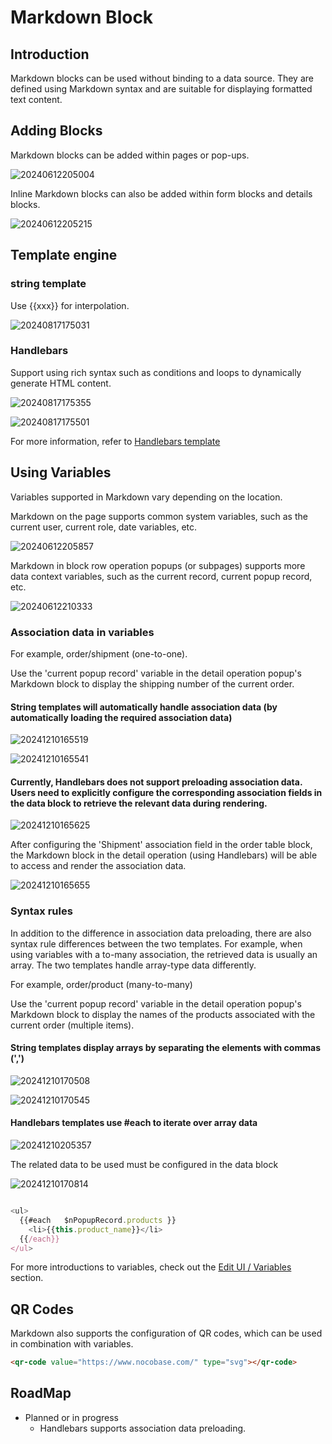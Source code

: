# Markdown Block

## Introduction

Markdown blocks can be used without binding to a data source. They are defined using Markdown syntax and are suitable for displaying formatted text content.

## Adding Blocks

Markdown blocks can be added within pages or pop-ups.

![20240612205004](https://static-docs.nocobase.com/20240612205004.png)

Inline Markdown blocks can also be added within form blocks and details blocks.

![20240612205215](https://static-docs.nocobase.com/20240612205215.png)

## Template engine

### string template

Use {{xxx}} for interpolation.

![20240817175031](https://static-docs.nocobase.com/20240817175031.png)

### Handlebars

Support using rich syntax such as conditions and loops to dynamically generate HTML content.

![20240817175355](https://static-docs.nocobase.com/20240817175355.png)

![20240817175501](https://static-docs.nocobase.com/20240817175501.png)

For more information, refer to [Handlebars template](/handbook/template-handlebars)

## Using Variables

Variables supported in Markdown vary depending on the location.

Markdown on the page supports common system variables, such as the current user, current role, date variables, etc.

![20240612205857](https://static-docs.nocobase.com/20240612205857.png)

Markdown in block row operation popups (or subpages) supports more data context variables, such as the current record, current popup record, etc.

![20240612210333](https://static-docs.nocobase.com/20240612210333.png)

### Association data in variables

For example, order/shipment (one-to-one).

Use the 'current popup record' variable in the detail operation popup's Markdown block to display the shipping number of the current order.

#### String templates will automatically handle association data (by automatically loading the required association data)

![20241210165519](https://static-docs.nocobase.com/20241210165519.png)

![20241210165541](https://static-docs.nocobase.com/20241210165541.png)

#### Currently, Handlebars does not support preloading association data. Users need to explicitly configure the corresponding association fields in the data block to retrieve the relevant data during rendering.

![20241210165625](https://static-docs.nocobase.com/20241210165625.png)

After configuring the 'Shipment' association field in the order table block, the Markdown block in the detail operation (using Handlebars) will be able to access and render the association data.

![20241210165655](https://static-docs.nocobase.com/20241210165655.png)

### Syntax rules

In addition to the difference in association data preloading, there are also syntax rule differences between the two templates. For example, when using variables with a to-many association, the retrieved data is usually an array. The two templates handle array-type data differently.

For example, order/product (many-to-many)

Use the 'current popup record' variable in the detail operation popup's Markdown block to display the names of the products associated with the current order (multiple items).

#### String templates display arrays by separating the elements with commas (',')

![20241210170508](https://static-docs.nocobase.com/20241210170508.png)

![20241210170545](https://static-docs.nocobase.com/20241210170545.png)

#### Handlebars templates use #each to iterate over array data

![20241210205357](https://static-docs.nocobase.com/20241210205357.png)

The related data to be used must be configured in the data block

![20241210170814](https://static-docs.nocobase.com/20241210170814.png)

```javascript

<ul>
  {{#each   $nPopupRecord.products }}
    <li>{{this.product_name}}</li>
  {{/each}}
</ul>
```

For more introductions to variables, check out the [Edit UI / Variables](/handbook/ui/variables) section.

## QR Codes

Markdown also supports the configuration of QR codes, which can be used in combination with variables.

```html
<qr-code value="https://www.nocobase.com/" type="svg"></qr-code>
```

## RoadMap

- Planned or in progress
  - Handlebars supports association data preloading.